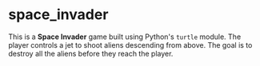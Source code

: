 # space_invader
This is a **Space Invader** game built using Python's `turtle` module. The player controls a jet to shoot aliens descending from above. The goal is to destroy all the aliens before they reach the player.
